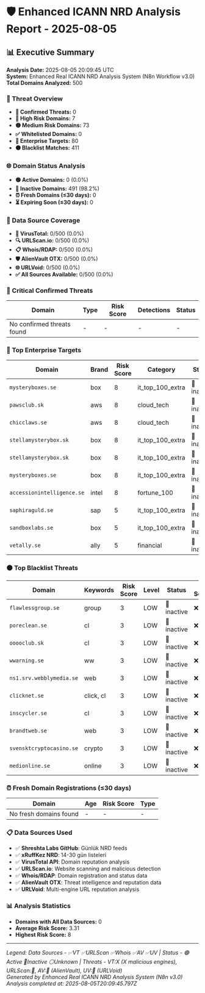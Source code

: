 # 🛡️ Enhanced ICANN NRD Analysis Report - 2025-08-05

## 📊 Executive Summary

**Analysis Date:** 2025-08-05 20:09:45 UTC  
**System:** Enhanced Real ICANN NRD Analysis System (N8n Workflow v3.0)  
**Total Domains Analyzed:** 500

### 🎯 Threat Overview
- **🚨 Confirmed Threats:** 0
- **🔴 High Risk Domains:** 7
- **🟡 Medium Risk Domains:** 73
- **✅ Whitelisted Domains:** 0
- **🎯 Enterprise Targets:** 80
- **⚫ Blacklist Matches:** 411

### 🌐 Domain Status Analysis
- **🟢 Active Domains:** 0 (0.0%)
- **🔴 Inactive Domains:** 491 (98.2%)
- **⏰ Fresh Domains (≤30 days):** 0
- **⏳ Expiring Soon (≤30 days):** 0

### 📡 Data Source Coverage
- **🦠 VirusTotal:** 0/500 (0.0%)
- **🔍 URLScan.io:** 0/500 (0.0%)
- **📋 Whois/RDAP:** 0/500 (0.0%)
- **🛡️ AlienVault OTX:** 0/500 (0.0%)
- **🌐 URLVoid:** 0/500 (0.0%)
- **✅ All Sources Available:** 0/500 (0.0%)

### 🚨 Critical Confirmed Threats

| Domain | Type | Risk Score | Detections | Status |
|--------|------|------------|------------|---------|
| No confirmed threats found | - | - | - | - |

### 🎯 Top Enterprise Targets

| Domain | Brand | Risk Score | Category | Status | Data Sources | Threats |
|--------|-------|------------|----------|---------|-------------|---------|
| `mysteryboxes.se` | box | 8 | it_top_100_extra | 🔴 inactive | ❌❌❌❌❌ | Clean |
| `pawsclub.sk` | aws | 8 | cloud_tech | 🔴 inactive | ❌❌❌❌❌ | Clean |
| `chicclaws.se` | aws | 8 | cloud_tech | 🔴 inactive | ❌❌❌❌❌ | Clean |
| `stellamysterybox.sk` | box | 8 | it_top_100_extra | 🔴 inactive | ❌❌❌❌❌ | Clean |
| `stellamysterybox.sk` | box | 8 | it_top_100_extra | 🔴 inactive | ❌❌❌❌❌ | Clean |
| `mysteryboxes.se` | box | 8 | it_top_100_extra | 🔴 inactive | ❌❌❌❌❌ | Clean |
| `accessionintelligence.se` | intel | 8 | fortune_100 | 🔴 inactive | ❌❌❌❌❌ | Clean |
| `saphiraguld.se` | sap | 5 | it_top_100_extra | 🔴 inactive | ❌❌❌❌❌ | Clean |
| `sandboxlabs.se` | box | 5 | it_top_100_extra | 🔴 inactive | ❌❌❌❌❌ | Clean |
| `vetally.se` | ally | 5 | financial | 🔴 inactive | ❌❌❌❌❌ | Clean |

### ⚫ Top Blacklist Threats

| Domain | Keywords | Risk Score | Level | Status | Data Sources | Threats |
|--------|----------|------------|-------|---------|-------------|---------|
| `flawlessgroup.se` | group | 3 | LOW | 🔴 inactive | ❌❌❌❌❌ | Clean |
| `poreclean.se` | cl | 3 | LOW | 🔴 inactive | ❌❌❌❌❌ | Clean |
| `ooooclub.sk` | cl | 3 | LOW | 🔴 inactive | ❌❌❌❌❌ | Clean |
| `wwarning.se` | ww | 3 | LOW | 🔴 inactive | ❌❌❌❌❌ | Clean |
| `ns1.srv.webblymedia.se` | web | 3 | LOW | 🔴 inactive | ❌❌❌❌❌ | Clean |
| `clicknet.se` | click, cl | 3 | LOW | 🔴 inactive | ❌❌❌❌❌ | Clean |
| `inscycler.se` | cl | 3 | LOW | 🔴 inactive | ❌❌❌❌❌ | Clean |
| `brandtweb.se` | web | 3 | LOW | 🔴 inactive | ❌❌❌❌❌ | Clean |
| `svensktcryptocasino.se` | crypto | 3 | LOW | 🔴 inactive | ❌❌❌❌❌ | Clean |
| `medionline.se` | online | 3 | LOW | 🔴 inactive | ❌❌❌❌❌ | Clean |

### ⏰ Fresh Domain Registrations (≤30 days)

| Domain | Age | Risk Score | Type |
|--------|-----|------------|------|
| No fresh domains found | - | - | - |

### 📋 Data Sources Used
- ✅ **Shreshta Labs GitHub**: Günlük NRD feeds
- ✅ **xRuffKez NRD**: 14-30 gün listeleri  
- ✅ **VirusTotal API**: Domain reputation analysis
- ✅ **URLScan.io**: Website scanning and malicious detection
- ✅ **Whois/RDAP**: Domain registration and status data
- ✅ **AlienVault OTX**: Threat intelligence and reputation data
- ✅ **URLVoid**: Multi-engine URL reputation analysis

### 📊 Analysis Statistics
- **Domains with All Data Sources:** 0
- **Average Risk Score:** 3.31
- **Highest Risk Score:** 8

---
*Legend: Data Sources - ✅VT ✅URLScan ✅Whois ✅AV ✅UV | Status - 🟢Active 🔴Inactive ⚪Unknown | Threats - VT:X (X malicious engines), URLScan:🚨, AV:🚨 (AlienVault), UV:🚨 (URLVoid)*  
*Generated by Enhanced Real ICANN NRD Analysis System (N8n v3.0)*  
*Analysis completed at: 2025-08-05T20:09:45.797Z*